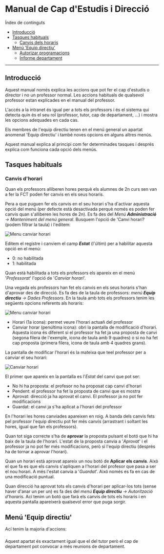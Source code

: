 # Manual de Cap d'Estudis i Direcció
Índex de continguts
* [Introducció](#introducció)
* [Tasques habituals](#)
  * [Canvis dels horaris](#)
* [Menú 'Equip directiu'](#menú--de-departament)
  * [Autorizar programacions](#autorizar-programacions)
  * [Informe departament](#informe-departament)
---

## Introducció
Aquest manual només explica les accions que pot fer el cap d'estudis o director i no un professor normal. Les accions habituals de qualsevol professor estan explicades en el manual del professor.

L'accés a la intranet és igual per a tots els professors i és el sistema qui detecta quin és el seu rol (professor, tutor, cap de departament, …) i mostra les opcions adequades en cada cas.

Els membres de l'equip directiu tenen en el menú general un apartat anomenat 'Equip directiu' i també noves opcions en alguns altres menús.

Aquest manual explica al principi com fer determinades tasques i després explica com funciona cada opció dels menús.

## Tasques habituals

### Canvis d'horari
Quan els professors alliberen hores perquè els alumnes de 2n curs sen van a fer la FCT poden fer canvis en els seus horaris. 

Pera a que puguen fer els canvis en el seu horari s'ha d'activar aquesta opció del menú (per defecte està desactivada perquè només es poden fer canvis quan s'alliberen les hores de 2n). Es fa des del _Menú **Administració** -> Manteniment del menú general_. Busquem l'opció de 'Canvi horari? (podem filtrar la taula) i l'editem:

![Menu canviar horari]()

Editem el registre i canviem el camp _**Estat**_ (l'últim) per a habilitar aquesta opció en el menú:
* 0: no habilitada
* 1: habilitada

Quan està habilitada a tots els professors els apareix en el menú '_Professorat_' l'opció de '_Canviar horari_'.

Una vegada els professors han fet els canvis en els seus horaris s'han d'aprovar des de direcció. Es fa des de la taula de professors: _menú **Equip directiu** -> Dades Professors_. En la taula amb tots els professors tenim les següents opcions referents als horaris:

![Menu canviar horari]()

* Horari (1a icona): permet veure l'horari actuañ del professor
* Canviar horar (penúltima icona): obri la pantalla de modificació d'horari. Aquesta icona és diferent si el professor ha fet ja una proposta de canvi (segona filera de l'exemple, icona de taula amb 9 quadres) o si no ha fet cap proposta (primera filera, icona de taula amb 4 quadres grans).

La pantalla de modificar l'horari és la mateixa que teel professor per a canviar el seu horari:

![Canviar horari]()

El primer que apareix en la pantalla es l'_Estat_ del canvi que pot ser:
* No hi ha proposta: el profesor no ha proposat cap canvi d'horari
* Pendent: el professor ha fet la proposta de canvi que es mostra
* Aprovat: direcció ja ha aprovat el canvi. El professor ja no pot fer modificacions
* Guardat: el canvi ja s'ha aplicat a l'horari del professor

En l'horari les hores canviades apareixen en roig. A banda dels canvis fets pel professor l'equip directiu pot fer més canvis (arrastrant i soltant les hores, igual que fan els professors).

Quan tot siga correcte s'ha de **aprovar** la proposta pulsant el botó que hi ha baix de la taula de l'horari. L'estat de la proposta canvia a '_Aprovat_' i el professor ja no pot fer més modificacions, però sí l'equip directiu (després ha de tornar a aprovar l'horari). 

Quan un horari està aprovat apareix un nou botó de **Aplicar els canvis**. Això el que fa es que els canvis s'apliquen a l'horari del profesor que pasa a ser el nou horari. A més l'estat canvia a '_Guardat_'. Aixó només es fa en cas de una modificació puntual. 

Quan direcció ha aprovat tots els canvis d'horari per aplicar-los tots (sense haver d'anar un per un) es fa des del _menú **Equip directiu** -> Autorització d'horaris_. Ací tenim un botó que farà els canvis de tots els horaris i en aquesta pantalla apareixerà qualsevol error que puga sorgir. 

## Menú 'Equip directiu'
Ací tenim la majoria d'accions:

### 
Aquest apartat és exactament igual que el del tutor però el cap de departament pot convocar a més reunions de departament.
